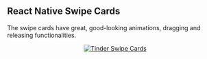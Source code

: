 ## React Native Swipe Cards

The swipe cards have great, good-looking animations, dragging and releasing functionalities.

<center>
	<a href="https://www.instamobile.io">
		<img src="https://www.instamobile.io/wp-content/uploads/2019/04/react-native-swipe-cards.png" alt="Tinder Swipe Cards"></a>
</center>
